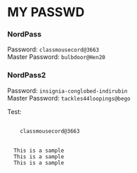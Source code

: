 # MY PASSWD
### NordPass
Password: ```classmousecord@3663``` <br>
Master Password: ```bulbdoor@Hen20```

### NordPass2
Password: ```insignia-conglobed-indirubin``` <br>
Master Password: ```tackles44loopings@bego```

Test: 
##
        classmousecord@3663

##
``` 
  This is a sample 
  This is a sample
  This is a sample
```